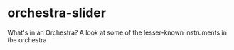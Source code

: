 # orchestra-slider
What's in an Orchestra? A look at some of the lesser-known instruments in the orchestra
